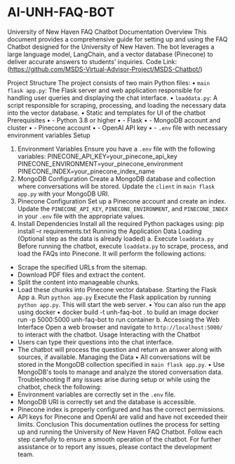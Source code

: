 # AI-UNH-FAQ-BOT

University of New Haven FAQ Chatbot
Documentation
Overview
This document provides a comprehensive guide for setting up and using the
FAQ Chatbot designed for the University of New Haven. The bot leverages a
large language model, LangChain, and a vector database (Pinecone) to
deliver accurate answers to students' inquiries.
Code Link: (https://github.com/MSDS-Virtual-Advisor-Project/MSDS-Chatbot/)

Project Structure
The project consists of two main Python files:
• `main flask app.py`: The Flask server and web application responsible
for handling user queries and displaying the chat interface.
• `loaddata.py`: A script responsible for scraping, processing, and
loading the necessary data into the vector database.
• Static and templates for UI of the chatbot
Prerequisites
• - Python 3.8 or higher
• - Flask
• - MongoDB account and cluster
• - Pinecone account
• - OpenAI API key
• - `.env` file with necessary environment variables
Setup
1. Environment Variables
Ensure you have a `.env` file with the following variables:
PINECONE_API_KEY=your_pinecone_api_key
PINECONE_ENVIRONMENT=your_pinecone_environment
PINECONE_INDEX=your_pinecone_index_name 
2. MongoDB Configuration
Create a MongoDB database and collection where conversations will be
stored. Update the `client` in `main flask app.py` with your MongoDB URI.
3. Pinecone Configuration
Set up a Pinecone account and create an index. Update the
`PINECONE_API_KEY`, `PINECONE_ENVIRONMENT`, and `PINECONE_INDEX`
in your `.env` file with the appropriate values.
4. Install Dependencies
Install all the required Python packages using:
pip install –r requirements.txt
Running the Application
Data Loading
(Optional step as the data is already loaded)
a. Execute `loaddata.py`
Before running the chatbot, execute `loaddata.py` to scrape, process, and
load the FAQs into Pinecone. It will perform the following actions:
- Scrape the specified URLs from the sitemap.
- Download PDF files and extract the content.
- Split the content into manageable chunks.
- Load these chunks into Pinecone vector database.
Starting the Flask App
a. Run `python app.py`
Execute the Flask application by running `python app.py`. This will start the
web server.
• You can also run the app using docker
• docker build -t unh-faq-bot . to build an image
docker run -p 5000:5000 unh-faq-bot to run container
b. Accessing the Web Interface
Open a web browser and navigate to `http://localhost:5000/` to interact
with the chatbot.
Usage
Interacting with the Chatbot
- Users can type their questions into the chat interface.
- The chatbot will process the question and return an answer along with
sources, if available.
Managing the Data
• All conversations will be stored in the MongoDB collection specified in
`main flask app.py`.
• Use MongoDB's tools to manage and analyze the stored conversation
data.
Troubleshooting
If any issues arise during setup or while using the chatbot, check the
following:
- Environment variables are correctly set in the `.env` file.
- MongoDB URI is correctly set and the database is accessible.
- Pinecone index is properly configured and has the correct permissions.
- API keys for Pinecone and OpenAI are valid and have not exceeded their
limits.
Conclusion
This documentation outlines the process for setting up and running the
University of New Haven FAQ Chatbot. Follow each step carefully to ensure
a smooth operation of the chatbot. For further assistance or to report any
issues, please contact the development team.
